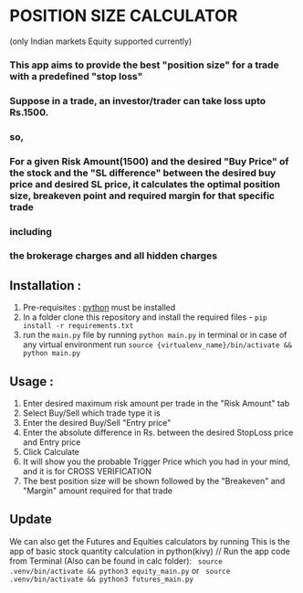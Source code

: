 # POSITION SIZE CALCULATOR

(only Indian markets Equity supported currently)

### This app aims to provide the best "position size" for a trade with a predefined "stop loss"

### Suppose in a trade, an investor/trader can take loss upto Rs.1500.

### so,

### For a given Risk Amount(1500) and the desired "Buy Price" of the stock and the "SL difference" between the desired buy price and desired SL price, it calculates the optimal position size, breakeven point and required margin for that specific trade

### including

### the brokerage charges and all hidden charges

## Installation :

1. Pre-requisites : [python](https://www.python.org/downloads/) must be installed
2. In a folder clone this repository and install the required files - `pip install -r requirements.txt`
3. run the `main.py` file by running `python main.py` in terminal or in case of any virtual environment run `source {virtualenv_name}/bin/activate && python main.py`

## Usage :

1. Enter desired maximum risk amount per trade in the "Risk Amount" tab
2. Select Buy/Sell which trade type it is
3. Enter the desired Buy/Sell "Entry price"
4. Enter the absolute difference in Rs. between the desired StopLoss price and Entry price
5. Click Calculate
6. It will show you the probable Trigger Price which you had in your mind, and it is for CROSS VERIFICATION
7. The best position size will be shown followed by the "Breakeven" and "Margin" amount required for that trade

## Update

We can also get the Futures and Equities calculators by running
This is the app of basic stock quantity calculation in python(kivy) // Run the app code from Terminal (Also can be found in calc folder):
` source .venv/bin/activate && python3 equity_main.py`
or
` source .venv/bin/activate && python3 futures_main.py`
